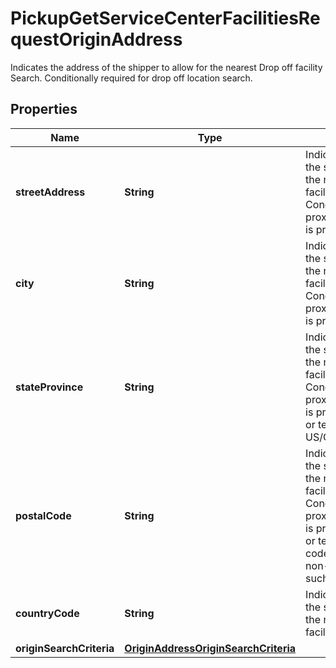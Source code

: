 

# PickupGetServiceCenterFacilitiesRequestOriginAddress

Indicates the address of the shipper to allow for the nearest Drop off facility Search.  Conditionally required for drop off location search.

## Properties

| Name | Type | Description | Notes |
|------------ | ------------- | ------------- | -------------|
|**streetAddress** | **String** | Indicates the address of the shipper to allow for the nearest Drop off facility Search.  Conditionally required if proximitySearchIndicator is present. |  [optional] |
|**city** | **String** | Indicates the address of the shipper to allow for the nearest Drop off facility Search  Conditionally required if proximitySearchIndicator is present. |  [optional] |
|**stateProvince** | **String** | Indicates the address of the shipper to allow for the nearest Drop off facility Search.  Conditionally required if proximitySearchIndicator is present and if country or territory is US/CA/IE/HK. |  [optional] |
|**postalCode** | **String** | Indicates the address of the shipper to allow for the nearest Drop off facility Search  Conditionally required if proximitySearchIndicator is present and if country or territory has postal code.It does not apply to non-postal countries such as IE and HK. |  [optional] |
|**countryCode** | **String** | Indicates the address of the shipper to allow for the nearest Drop off facility Search |  |
|**originSearchCriteria** | [**OriginAddressOriginSearchCriteria**](OriginAddressOriginSearchCriteria.md) |  |  [optional] |



